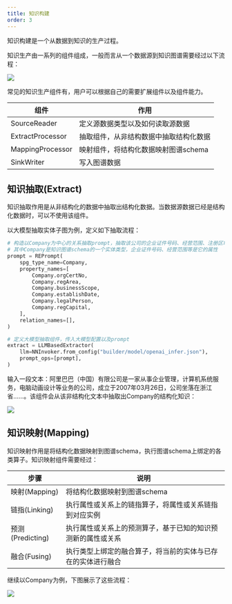 ```yaml
---
title: 知识构建
order: 3
---
```


知识构建是一个从数据到知识的生产过程。

知识生产由一系列的组件组成，一般而言从一个数据源到知识图谱需要经过以下流程：

![](https://mdn.alipayobjects.com/huamei_xgb3qj/afts/img/A*32X4To9D_qwAAAAAAAAAAAAADtmcAQ/original)

常见的知识生产组件有，用户可以根据自己的需要扩展组件以及组件能力。

| 组件             | 作用                                   |
| ---------------- | -------------------------------------- |
| SourceReader     | 定义源数据类型以及如何读取源数据       |
| ExtractProcessor | 抽取组件，从非结构数据中抽取结构化数据 |
| MappingProcessor | 映射组件，将结构化数据映射图谱schema   |
| SinkWriter       | 写入图谱数据                           |

## 知识抽取(Extract)

知识抽取作用是从非结构化的数据中抽取出结构化数据。当数据源数据已经是结构化数据时，可以不使用该组件。

以大模型抽取实体子图为例，定义如下抽取流程：

```python
# 构造以Company为中心的关系抽取prompt，抽取该公司的企业证件号码、经营范围、注册区域等
# 其中Company是知识图谱schema的一个实体类型，企业证件号码、经营范围等是它的属性
prompt = REPrompt(
    spg_type_name=Company,
    property_names=[
        Company.orgCertNo,
        Company.regArea,
        Company.businessScope,
        Company.establishDate,
        Company.legalPerson,
        Company.regCapital,
    ],
    relation_names=[],
)

# 定义大模型抽取组件，传入大模型配置以及prompt
extract = LLMBasedExtractor(
    llm=NNInvoker.from_config("builder/model/openai_infer.json"),
    prompt_ops=[prompt],
)
```

输入一段文本：阿里巴巴（中国）有限公司是一家从事企业管理，计算机系统服务，电脑动画设计等业务的公司，成立于2007年03月26日，公司坐落在浙江省......。该组件会从该非结构化文本中抽取出Company的结构化知识：

![](https://mdn.alipayobjects.com/huamei_xgb3qj/afts/img/A*v_3_RZ2Eb2MAAAAAAAAAAAAADtmcAQ/original)

## 知识映射(Mapping)

知识映射作用是将结构化数据映射到图谱schema，执行图谱schema上绑定的各类算子。知识映射组件需要经过：

| 步骤             | 说明                                                         |
| ---------------- | ------------------------------------------------------------ |
| 映射(Mapping)    | 将结构化数据映射到图谱schema                                 |
| 链指(Linking)    | 执行属性或关系上的链指算子，将属性或关系链指到对应实例       |
| 预测(Predicting) | 执行属性或关系上的预测算子，基于已知的知识预测新的属性或关系 |
| 融合(Fusing)     | 执行类型上绑定的融合算子，将当前的实体与已存在的实体进行融合 |

继续以Company为例，下图展示了这些流程：

![](https://mdn.alipayobjects.com/huamei_xgb3qj/afts/img/A*Kdd9TZisU74AAAAAAAAAAAAADtmcAQ/original)
